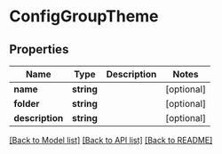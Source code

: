 # ConfigGroupTheme

## Properties
Name | Type | Description | Notes
------------ | ------------- | ------------- | -------------
**name** | **string** |  | [optional] 
**folder** | **string** |  | [optional] 
**description** | **string** |  | [optional] 

[[Back to Model list]](../README.md#documentation-for-models) [[Back to API list]](../README.md#documentation-for-api-endpoints) [[Back to README]](../README.md)


